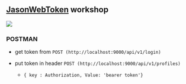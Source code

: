 ## [JasonWebToken](https://github.com/auth0/node-jsonwebtoken) workshop

![](https://i.imgur.com/59rQnqs.png)

### POSTMAN

- get token from `POST (http://localhost:9000/api/v1/login)`

- put token in header `POST (http://localhost:9000/api/v1/profiles)`
    - `{ key : Authorization, Value: 'bearer token'}`
